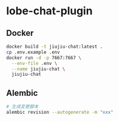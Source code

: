# lobe-chat-plugin

## Docker
```bash
docker build -t jiujiu-chat:latest .
cp .env.example .env
docker run -d -p 7667:7667 \
  --env-file .env \
  --name jiujiu-chat \
  jiujiu-chat
```

## Alembic
```bash
# 生成变更脚本
alembic revision --autogenerate -m "xxx"
```
